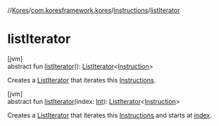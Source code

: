 //[Kores](../../../index.md)/[com.koresframework.kores](../index.md)/[Instructions](index.md)/[listIterator](list-iterator.md)

# listIterator

[jvm]\
abstract fun [listIterator](list-iterator.md)(): [ListIterator](https://kotlinlang.org/api/latest/jvm/stdlib/kotlin.collections/-list-iterator/index.html)<[Instruction](../-instruction/index.md)>

Creates a [ListIterator](https://kotlinlang.org/api/latest/jvm/stdlib/kotlin.collections/-list-iterator/index.html) that iterates this [Instructions](index.md).

[jvm]\
abstract fun [listIterator](list-iterator.md)(index: [Int](https://kotlinlang.org/api/latest/jvm/stdlib/kotlin/-int/index.html)): [ListIterator](https://kotlinlang.org/api/latest/jvm/stdlib/kotlin.collections/-list-iterator/index.html)<[Instruction](../-instruction/index.md)>

Creates a [ListIterator](https://kotlinlang.org/api/latest/jvm/stdlib/kotlin.collections/-list-iterator/index.html) that iterates this [Instructions](index.md) and starts at [index](list-iterator.md).
